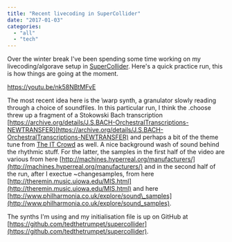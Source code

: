 ```yaml
---
title: "Recent livecoding in SuperCollider"
date: "2017-01-03"
categories: 
  - "all"
  - "tech"
---
```


Over the winter break I've been spending some time working on my livecoding/algorave setup in [SuperCollider](http://supercollider.github.io/). Here's a quick practice run, this is how things are going at the moment.

https://youtu.be/nk58NBtMFvE

The most recent idea here is the \\warp synth, a granulator slowly reading through a choice of soundfiles. In this particular run, I think the .choose threw up a fragment of a Stokowski Bach transcription [https://archive.org/details/J.S.BACH-OrchestralTranscriptions-NEWTRANSFER](https://archive.org/details/J.S.BACH-OrchestralTranscriptions-NEWTRANSFER) and perhaps a bit of the theme tune from [The IT Crowd](https://www.youtube.com/watch?v=5C1WB38Dei4) as well. A nice background wash of sound behind the rhythmic stuff. For the latter, the samples in the first half of the video are various from here [http://machines.hyperreal.org/manufacturers/](http://machines.hyperreal.org/manufacturers/) and in the second half of the run, after I exectue ~changesamples, from here [http://theremin.music.uiowa.edu/MIS.html](http://theremin.music.uiowa.edu/MIS.html) and here [http://www.philharmonia.co.uk/explore/sound\_samples](http://www.philharmonia.co.uk/explore/sound_samples).

The synths I'm using and my initialisation file is up on GitHub at [https://github.com/tedthetrumpet/supercollider](https://github.com/tedthetrumpet/supercollider).
